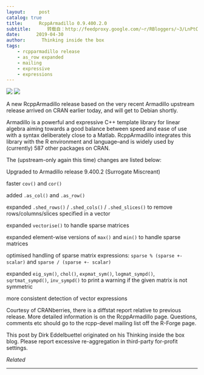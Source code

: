 ```yaml
---
layout:     post
catalog: true
title:      RcppArmadillo 0.9.400.2.0
subtitle:      转载自：http://feedproxy.google.com/~r/RBloggers/~3/LnPtCopE65M/
date:      2019-04-30
author:      Thinking inside the box
tags:
    - rcpparmadillo release
    - as_row expanded
    - mailing
    - expressive
    - expressions
---
```







![](https://i2.wp.com/dirk.eddelbuettel.com/images/armadillo_logo_two.png?w=456)
![](https://i2.wp.com/dirk.eddelbuettel.com/images/armadillo_logo_two.png?w=456)


A new RcppArmadillo release based on the very recent Armadillo upstream release arrived on CRAN earlier today, and will get to Debian shortly.

Armadillo is a powerful and expressive C++ template library for linear algebra aiming towards a good balance between speed and ease of use with a syntax deliberately close to a Matlab. RcppArmadillo integrates this library with the R environment and language–and is widely used by (currently) 587 other packages on CRAN.

The (upstream-only again this time) changes are listed below:

> 


Upgraded to Armadillo release 9.400.2 (Surrogate Miscreant)


faster `cov()` and `cor()`


added `.as_col()` and `.as_row()`


expanded `.shed_rows()` / `.shed_cols()` / `.shed_slices()` to remove rows/columns/slices specified in a vector


expanded `vectorise()` to handle sparse matrices


expanded element-wise versions of `max()` and `min()` to handle sparse matrices


optimised handling of sparse matrix expressions: `sparse % (sparse +- scalar)` and `sparse / (sparse +- scalar)`


expanded `eig_sym()`, `chol()`, `expmat_sym()`, `logmat_sympd()`, `sqrtmat_sympd()`, `inv_sympd()` to print a warning if the given matrix is not symmetric


more consistent detection of vector expressions






Courtesy of CRANberries, there is a diffstat report relative to previous release. More detailed information is on the RcppArmadillo page. Questions, comments etc should go to the rcpp-devel mailing list off the R-Forge page.


This post by Dirk Eddelbuettel originated on his Thinking inside the box blog. Please report excessive re-aggregation in third-party for-profit settings.




*Related*








---
